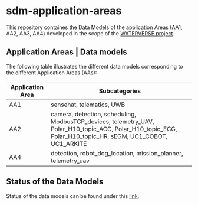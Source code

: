 # sdm-application-areas
This repository containes the Data Models of the application Areas (AA1, AA2, AA3, AA4) developed in the scope of the [WATERVERSE project](https://waterverse.eu/). 

## Application Areas | Data models 

The following table illustrates the different data models corresponding to the different Application Areas (AAs):  

| Application Area | Subcategories |
|------------------|---------------|
| AA1              | sensehat, telematics, UWB |
| AA2              | camera, detection, scheduling, ModbusTCP_devices, telemetry_UAV, Polar_H10_topic_ACC, Polar_H10_topic_ECG, Polar_H10_topic_HR, sEGM, UC1_COBOT, UC1_ARKITE |
| AA4              | detection, robot_dog_location, mission_planner, telemetry_uav |

## Status of the Data Models 

Status of the data models can be found under this [link](https://docs.google.com/spreadsheets/d/15DAfD1Mjxk1-xJRnWuYFp_FH2EOdJQTGgLQLJ_mo6BU/edit?usp=sharing). 
